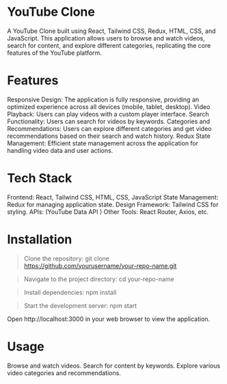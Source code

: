 # YouTube Clone
A YouTube Clone built using React, Tailwind CSS, Redux, HTML, CSS, and JavaScript. This application allows users to browse and watch videos, search for content, and explore different categories, replicating the core features of the YouTube platform.

# Features
Responsive Design: The application is fully responsive, providing an optimized experience across all devices (mobile, tablet, desktop).
Video Playback: Users can play videos with a custom player interface.
Search Functionality: Users can search for videos by keywords.
Categories and Recommendations: Users can explore different categories and get video recommendations based on their search and watch history.
Redux State Management: Efficient state management across the application for handling video data and user actions.

# Tech Stack
Frontend: React, Tailwind CSS, HTML, CSS, JavaScript
State Management: Redux for managing application state.
Design Framework: Tailwind CSS for styling.
APIs: (YouTube Data API )
Other Tools: React Router, Axios, etc.

# Installation
> Clone the repository:
git clone https://github.com/yourusername/your-repo-name.git

> Navigate to the project directory:
cd your-repo-name

> Install dependencies:
npm install

> Start the development server:
npm start

Open http://localhost:3000 in your web browser to view the application.

# Usage
Browse and watch videos.
Search for content by keywords.
Explore various video categories and recommendations.
